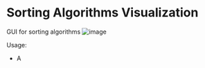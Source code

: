# Sorting Algorithms Visualization
GUI for sorting algorithms
![image](https://user-images.githubusercontent.com/101902014/200887314-8283cb47-0383-497a-8c0b-78dd6db1f911.png)

Usage:
- A 
